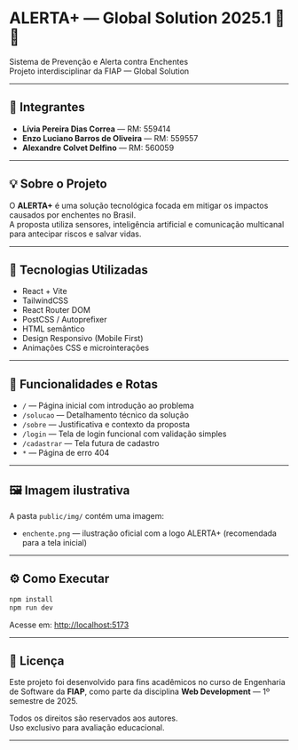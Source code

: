 # ALERTA+ — Global Solution 2025.1 🌊📲

Sistema de Prevenção e Alerta contra Enchentes  
Projeto interdisciplinar da FIAP — Global Solution  

---

## 👥 Integrantes

- **Lívia Pereira Dias Correa** — RM: 559414  
- **Enzo Luciano Barros de Oliveira** — RM: 559557  
- **Alexandre Colvet Delfino** — RM: 560059  

---

## 💡 Sobre o Projeto

O **ALERTA+** é uma solução tecnológica focada em mitigar os impactos causados por enchentes no Brasil.  
A proposta utiliza sensores, inteligência artificial e comunicação multicanal para antecipar riscos e salvar vidas.

---

## 🚀 Tecnologias Utilizadas

- React + Vite
- TailwindCSS
- React Router DOM
- PostCSS / Autoprefixer
- HTML semântico
- Design Responsivo (Mobile First)
- Animações CSS e microinterações

---

## 📂 Funcionalidades e Rotas

- `/` — Página inicial com introdução ao problema
- `/solucao` — Detalhamento técnico da solução
- `/sobre` — Justificativa e contexto da proposta
- `/login` — Tela de login funcional com validação simples
- `/cadastrar` — Tela futura de cadastro
- `*` — Página de erro 404

---

## 🖼️ Imagem ilustrativa

A pasta `public/img/` contém uma imagem:
 
- `enchente.png` — ilustração oficial com a logo ALERTA+ (recomendada para a tela inicial)

---

## ⚙️ Como Executar

```bash
npm install
npm run dev
```

Acesse em: [http://localhost:5173](http://localhost:5173)

---

## 📄 Licença

Este projeto foi desenvolvido para fins acadêmicos no curso de Engenharia de Software da **FIAP**, como parte da disciplina **Web Development** — 1º semestre de 2025.  

Todos os direitos são reservados aos autores.  
Uso exclusivo para avaliação educacional.

---

